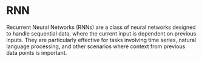# RNN
<p>Recurrent Neural Networks (RNNs) are a class of neural networks designed to handle sequential data, where the current input is dependent on previous inputs. They are particularly effective for tasks involving time series, natural language processing, and other scenarios where context from previous data points is important.</p>
